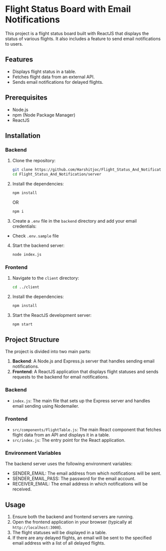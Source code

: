# Flight Status Board with Email Notifications

This project is a flight status board built with ReactJS that displays the status of various flights. It also includes a feature to send email notifications to users.

## Features

- Displays flight status in a table.
- Fetches flight data from an external API.
- Sends email notifications for delayed flights.

## Prerequisites

- Node.js
- npm (Node Package Manager)
- ReactJS

## Installation

### Backend

1. Clone the repository:

    ```bash
    git clone https://github.com/Harshitjoc/Flight_Status_And_Notification.git
    cd Flight_Status_And_Notification/server
    ```

2. Install the dependencies:

    ```bash
    npm install
    ```
    OR
    ```bash
    npm i
    ```

3. Create a `.env` file in the `backend` directory and add your email credentials:

- Check `.env.sample` file

4. Start the backend server:

    ```bash
    node index.js
    ```

### Frontend

1. Navigate to the `client` directory:

    ```bash
    cd ../client
    ```

2. Install the dependencies:

    ```bash
    npm install
    ```

4. Start the ReactJS development server:

    ```bash
    npm start
    ```

## Project Structure

The project is divided into two main parts:

1. **Backend**: A Node.js and Express.js server that handles sending email notifications.
2. **Frontend**: A ReactJS application that displays flight statuses and sends requests to the backend for email notifications.

### Backend

- `index.js`: The main file that sets up the Express server and handles email sending using Nodemailer.

### Frontend

- `src/components/FlightTable.js`: The main React component that fetches flight data from an API and displays it in a table.
- `src/index.js`: The entry point for the React application.

### Environment Variables
The backend server uses the following environment variables:

- SENDER_EMAIL: The email address from which notifications will be sent.
- SENDER_EMAIL_PASS: The password for the email account.
- RECEIVER_EMAIL: The email address in which notifications will be received.

## Usage

1. Ensure both the backend and frontend servers are running.
2. Open the frontend application in your browser (typically at `http://localhost:3000`).
3. The flight statuses will be displayed in a table.
4. If there are any delayed flights, an email will be sent to the specified email address with a list of all delayed flights.
